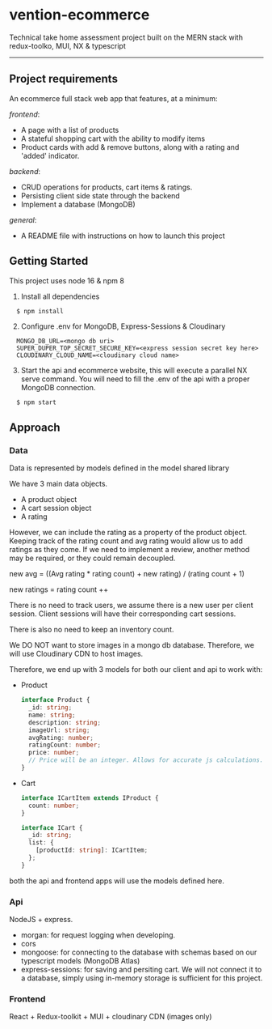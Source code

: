 # vention-ecommerce

Technical take home assessment project built on the MERN stack with redux-toolko, MUI, NX &amp; typescript

---

## Project requirements

An ecommerce full stack web app that features, at a minimum:

_frontend_:

- A page with a list of products
- A stateful shopping cart with the ability to modify items
- Product cards with add & remove buttons, along with a rating and 'added' indicator.

_backend_:

- CRUD operations for products, cart items & ratings.
- Persisting client side state through the backend
- Implement a database (MongoDB)

_general_:

- A README file with instructions on how to launch this project

## Getting Started

This project uses node 16 & npm 8

1. Install all dependencies

```bash
  $ npm install
```

2. Configure .env for MongoDB, Express-Sessions & Cloudinary

```
  MONGO_DB_URL=<mongo db uri>
  SUPER_DUPER_TOP_SECRET_SECURE_KEY=<express session secret key here>
  CLOUDINARY_CLOUD_NAME=<cloudinary cloud name>
```

3. Start the api and ecommerce website, this will execute a parallel NX serve command. You will need to fill the .env of the api with a proper MongoDB connection.

```
  $ npm start
```

## Approach

### Data

Data is represented by models defined in the model shared library

We have 3 main data objects.

- A product object
- A cart session object
- A rating

However, we can include the rating as a property of the product object.
Keeping track of the rating count and avg rating would allow us to add ratings as they come. If we need to implement a review, another method may be required, or they could remain decoupled.

new avg = ((Avg rating \* rating count) + new rating) / (rating count + 1)

new ratings = rating count ++

There is no need to track users, we assume there is a new user per client session. Client sessions will have their corresponding cart sessions.

There is also no need to keep an inventory count.

We DO NOT want to store images in a mongo db database. Therefore, we will use Cloudinary CDN to host images.

Therefore, we end up with 3 models for both our client and api to work with:

- Product

  ```ts
  interface Product {
    _id: string;
    name: string;
    description: string;
    imageUrl: string;
    avgRating: number;
    ratingCount: number;
    price: number;
    // Price will be an integer. Allows for accurate js calculations.
  }
  ```

- Cart

  ```ts
  interface ICartItem extends IProduct {
    count: number;
  }

  interface ICart {
    _id: string;
    list: {
      [productId: string]: ICartItem;
    };
  }
  ```

both the api and frontend apps will use the models defined here.

### Api

NodeJS + express.

- morgan: for request logging when developing.
- cors
- mongoose: for connecting to the database with schemas based on our typescript models (MongoDB Atlas)
- express-sessions: for saving and persiting cart. We will not connect it to a database, simply using in-memory storage is sufficient for this project.

### Frontend

React + Redux-toolkit + MUI + cloudinary CDN (images only)
